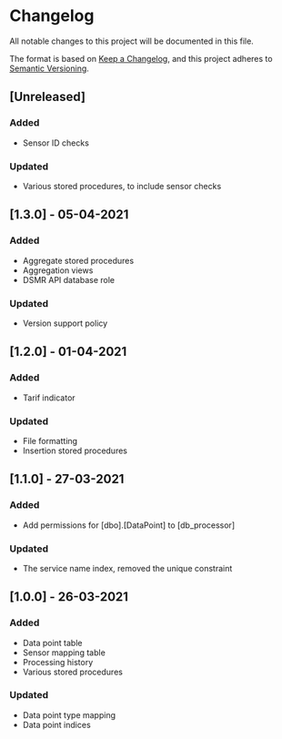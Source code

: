 # Changelog
All notable changes to this project will be documented in this file.

The format is based on [Keep a Changelog](https://keepachangelog.com/en/1.0.0/),
and this project adheres to [Semantic Versioning](https://semver.org/spec/v2.0.0.html).

## [Unreleased]
### Added
- Sensor ID checks

### Updated
- Various stored procedures, to include sensor checks

## [1.3.0] - 05-04-2021
### Added
- Aggregate stored procedures
- Aggregation views
- DSMR API database role

### Updated
- Version support policy

## [1.2.0] - 01-04-2021
### Added
- Tarif indicator

### Updated
- File formatting
- Insertion stored procedures

## [1.1.0] - 27-03-2021
### Added
- Add permissions for [dbo].[DataPoint] to [db_processor]

### Updated
- The service name index, removed the unique constraint

## [1.0.0] - 26-03-2021
### Added
- Data point table
- Sensor mapping table
- Processing history
- Various stored procedures

### Updated
- Data point type mapping
- Data point indices
